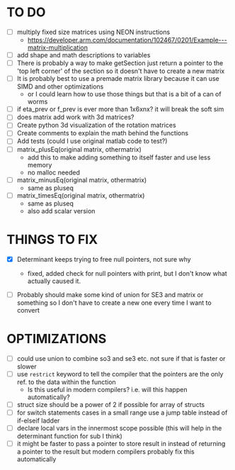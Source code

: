 # TO DO
- [ ] multiply fixed size matrices using NEON instructions
  - https://developer.arm.com/documentation/102467/0201/Example---matrix-multiplication
- [ ] add shape and math descriptions to variables
- [ ] There is probably a way to make getSection just return a pointer to the 'top left corner' of the section so it doesn't have to create a new matrix
- [ ] It is probably best to use a premade matrix library because it can use SIMD and other optimizations
  - or I could learn how to use those things but that is a bit of a can of worms
- [ ] if eta_prev or f_prev is ever more than 1x6xnx? it will break the soft sim
- [ ] does matrix add work with 3d matrices?
- [ ] Create python 3d visualization of the rotation matrices
- [ ] Create comments to explain the math behind the functions
- [ ] Add tests (could I use original matlab code to test?)
- [ ] matrix_plusEq(original matrix, othermatrix)
  - add this to make adding something to itself faster and use less memory
  - no malloc needed
- [ ] matrix_minusEq(original matrix, othermatrix)
  - same as pluseq
- [ ] matrix_timesEq(original matrix, othermatrix)
  - same as pluseq
  - also add scalar version


# THINGS TO FIX
- [x] Determinant keeps trying to free null pointers, not sure why
  - fixed, added check for null pointers with print, but I don't know what actually caused it.
- [ ] Probably should make some kind of union for SE3 and matrix or something so I don't have to create a new one every time I want to convert


# OPTIMIZATIONS
- [ ] could use union to combine so3 and se3 etc. not sure if that is faster or slower
- [ ] use `restrict` keyword to tell the compiler that the pointers are the only ref. to the data within the function
  - Is this useful in modern compilers? i.e. will this happen automatically?
- [ ] struct size should be a power of 2 if possible for array of structs
- [ ] for switch statements cases in a small range use a jump table instead of if-elseif ladder
- [ ] declare local vars in the innermost scope possible (this will help in the determinant function for sub I think)
- [ ] it might be faster to pass a pointer to store result in instead of returning a pointer to the result but modern compilers probably fix this automatically 